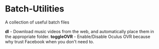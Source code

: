 # Batch-Utilities
A collection of useful batch files

**dl** - Download music videos from the web, and automatically place them in the appropriate folder.
**toggleOVR** - Enable/Disable Oculus OVR because why trust Facebook when you don't need to.
